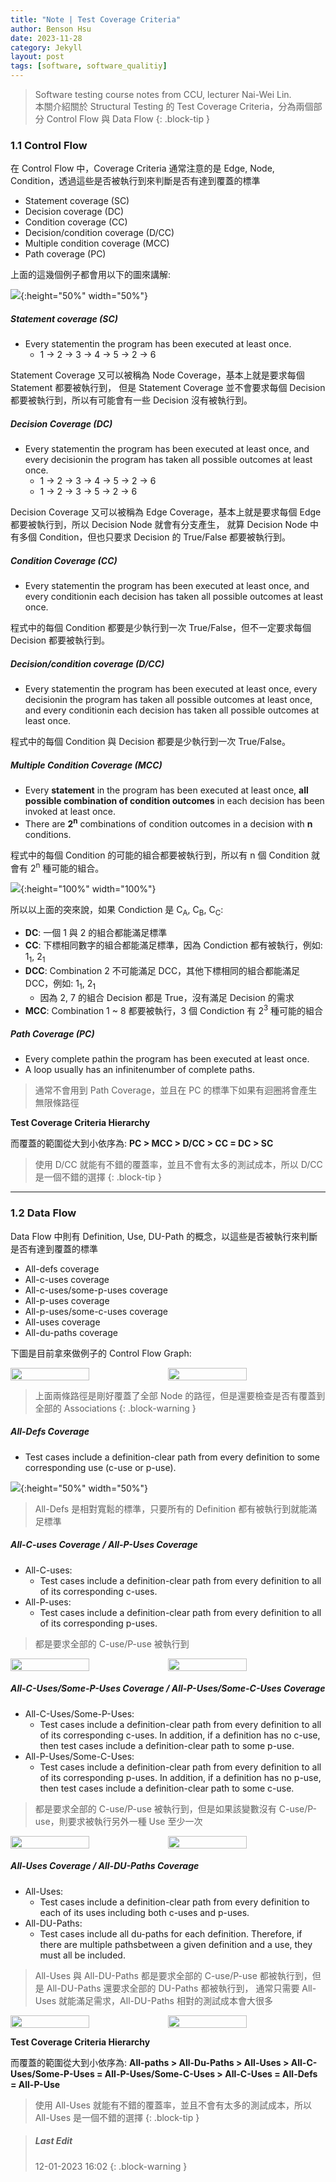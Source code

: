 ```yaml
---
title: "Note | Test Coverage Criteria"
author: Benson Hsu
date: 2023-11-28
category: Jekyll
layout: post
tags: [software, software_qualitiy]
---
```


> Software testing course notes from CCU, lecturer Nai-Wei Lin.  
> 本關介紹關於 Structural Testing 的 Test Coverage Criteria，分為兩個部分 Control Flow 與 Data Flow 
{: .block-tip }

### 1.1 Control Flow

在 Control Flow 中，Coverage Criteria 通常注意的是 Edge, Node, Condition，透過這些是否被執行到來判斷是否有達到覆蓋的標準

-   Statement coverage (SC)
-   Decision coverage (DC)
-   Condition coverage (CC)
-   Decision/condition coverage (D/CC)
-   Multiple condition coverage (MCC)
-   Path coverage (PC)

上面的這幾個例子都會用以下的圖來講解:

![](https://github.com/Hotshot824/Hotshot824.github.io/blob/master/_image/2023-11-28-test_coverage_criteria/1.png?raw=true){:height="50%" width="50%"}

##### Statement coverage (SC)

-   Every statementin the program has been executed at least once.
    -   1 -> 2 -> 3 -> 4 -> 5 -> 2 -> 6

Statement Coverage 又可以被稱為 Node Coverage，基本上就是要求每個 Statement 都要被執行到，
但是 Statement Coverage 並不會要求每個 Decision 都要被執行到，所以有可能會有一些 Decision 沒有被執行到。

##### Decision Coverage (DC)

-   Every statementin the program has been executed at least once, 
and every decisionin the program has taken all possible outcomes at least once.
    -   1 -> 2 -> 3 -> 4 -> 5 -> 2 -> 6
    -   1 -> 2 -> 3 -> 5 -> 2 -> 6

Decision Coverage 又可以被稱為 Edge Coverage，基本上就是要求每個 Edge 都要被執行到，所以 Decision Node 就會有分支產生，
就算 Decision Node 中有多個 Condition，但也只要求 Decision 的 True/False 都要被執行到。

##### Condition Coverage (CC)

-   Every statementin the program has been executed at least once, 
and every conditionin each decision has taken all possible outcomes at least once.

程式中的每個 Condition 都要是少執行到一次 True/False，但不一定要求每個 Decision 都要被執行到。

##### Decision/condition coverage (D/CC)

-   Every statementin the program has been executed at least once, 
every decisionin the program has taken all possible outcomes at least once, 
and every conditionin each decision has taken all possible outcomes at least once.

程式中的每個 Condition 與 Decision 都要是少執行到一次 True/False。

##### Multiple Condition Coverage (MCC)

-   Every **statement** in the program has been executed at least once, 
**all possible combination of condition outcomes** in each decision has been invoked at least once.
-   There are **2<sup>n</sup>** combinations of condition outcomes in a decision with **n** conditions.

程式中的每個 Condition 的可能的組合都要被執行到，所以有 n 個 Condition 就會有 2<sup>n</sup> 種可能的組合。

![](https://github.com/Hotshot824/Hotshot824.github.io/blob/master/_image/2023-11-28-test_coverage_criteria/2.png?raw=true){:height="100%" width="100%"}

所以以上面的突來說，如果 Condiction 是 C<sub>A</sub>, C<sub>B</sub>, C<sub>C</sub>:
-   **DC**: 一個 1 與 2 的組合都能滿足標準
-   **CC**: 下標相同數字的組合都能滿足標準，因為 Condiction 都有被執行，例如: 1<sub>1</sub>, 2<sub>1</sub>
-   **DCC**: Combination 2 不可能滿足 DCC，其他下標相同的組合都能滿足 DCC，例如: 1<sub>1</sub>, 2<sub>1</sub>
    -   因為 2, 7 的組合 Decision 都是 True，沒有滿足 Decision 的需求
-   **MCC**: Combination 1 ~ 8 都要被執行，3 個 Condiction 有 2<sup>3</sup> 種可能的組合

##### Path Coverage (PC)

-   Every complete pathin the program has been executed at least once.
-   A loop usually has an infinitenumber of complete paths.

> 通常不會用到 Path Coverage，並且在 PC 的標準下如果有迴圈將會產生無限條路徑

**Test Coverage Criteria Hierarchy**

而覆蓋的範圍從大到小依序為: **PC > MCC > D/CC > CC = DC > SC**

> 使用 D/CC 就能有不錯的覆蓋率，並且不會有太多的測試成本，所以 D/CC 是一個不錯的選擇
{: .block-tip }

---

### 1.2 Data Flow

Data Flow 中則有 Definition, Use, DU-Path 的概念，以這些是否被執行來判斷是否有達到覆蓋的標準

-   All-defs coverage
-   All-c-uses coverage
-   All-c-uses/some-p-uses coverage
-   All-p-uses coverage
-   All-p-uses/some-c-uses coverage
-   All-uses coverage
-   All-du-paths coverage

下圖是目前拿來做例子的 Control Flow Graph:

<div style="display: flex; flex-direction: row; align-items: center;">
    <img src="https://github.com/Hotshot824/Hotshot824.github.io/blob/master/_image/2023-11-25-method_level_structural_unit_testing/10.png?raw=true" 
    width="50%" height="50%">
    <img src="https://github.com/Hotshot824/Hotshot824.github.io/blob/master/_image/2023-11-25-method_level_structural_unit_testing/11.png?raw=true" 
    width="50%" height="50%">
</div>

> 上面兩條路徑是剛好覆蓋了全部 Node 的路徑，但是還要檢查是否有覆蓋到全部的 Associations
{: .block-warning }

##### All-Defs Coverage

-   Test cases include a definition-clear path from every definition to some corresponding use (c-use or p-use).

![](https://github.com/Hotshot824/Hotshot824.github.io/blob/master/_image/2023-11-28-test_coverage_criteria/3.png?raw=true){:height="50%" width="50%"}

> All-Defs 是相對寬鬆的標準，只要所有的 Definition 都有被執行到就能滿足標準

##### All-C-uses Coverage / All-P-Uses Coverage

-   All-C-uses:
    -   Test cases include a definition-clear path from every definition to all of its corresponding c-uses.
-   All-P-uses:
    -   Test cases include a definition-clear path from every definition to all of its corresponding p-uses.

> 都是要求全部的 C-use/P-use 被執行到

<div style="display: flex; flex-direction: row; align-items: center;">
    <img src="https://github.com/Hotshot824/Hotshot824.github.io/blob/master/_image/2023-11-28-test_coverage_criteria/4.png?raw=true" 
    width="50%" height="50%">
    <img src="https://github.com/Hotshot824/Hotshot824.github.io/blob/master/_image/2023-11-28-test_coverage_criteria/5.png?raw=true" 
    width="50%" height="50%">
</div>

##### All-C-Uses/Some-P-Uses Coverage / All-P-Uses/Some-C-Uses Coverage

-   All-C-Uses/Some-P-Uses:
    -   Test cases include a definition-clear path from every definition to all of its corresponding c-uses. 
    In addition, if a definition has no c-use, then test cases include a definition-clear path to some p-use.
-   All-P-Uses/Some-C-Uses:
    -   Test cases include a definition-clear path from every definition to all of its corresponding p-uses. 
    In addition, if a definition has no p-use, then test cases include a definition-clear path to some c-use.

> 都是要求全部的 C-use/P-use 被執行到，但是如果該變數沒有 C-use/P-use，則要求被執行另外一種 Use 至少一次

<div style="display: flex; flex-direction: row; align-items: center;">
    <img src="https://github.com/Hotshot824/Hotshot824.github.io/blob/master/_image/2023-11-28-test_coverage_criteria/6.png?raw=true" 
    width="50%" height="50%">
    <img src="https://github.com/Hotshot824/Hotshot824.github.io/blob/master/_image/2023-11-28-test_coverage_criteria/7.png?raw=true" 
    width="50%" height="50%">
</div>

##### All-Uses Coverage / All-DU-Paths Coverage

-   All-Uses:
    -   Test cases include a definition-clear path from every definition to each of its uses including both c-uses and p-uses.
-   All-DU-Paths:
    -   Test cases include all du-paths for each definition. Therefore, if there are multiple pathsbetween a given definition and a use, 
    they must all be included.

> All-Uses 與 All-DU-Paths 都是要求全部的 C-use/P-use 都被執行到，但是 All-DU-Paths 還要求全部的 DU-Paths 都被執行到，
> 通常只需要 All-Uses 就能滿足需求，All-DU-Paths 相對的測試成本會大很多

<div style="display: flex; flex-direction: row; align-items: center;">
    <img src="https://github.com/Hotshot824/Hotshot824.github.io/blob/master/_image/2023-11-28-test_coverage_criteria/8.png?raw=true" 
    width="50%" height="50%">
    <img src="https://github.com/Hotshot824/Hotshot824.github.io/blob/master/_image/2023-11-28-test_coverage_criteria/9.png?raw=true" 
    width="50%" height="50%">
</div>

**Test Coverage Criteria Hierarchy**

而覆蓋的範圍從大到小依序為: **All-paths > All-Du-Paths > All-Uses > All-C-Uses/Some-P-Uses = All-P-Uses/Some-C-Uses > All-C-Uses = All-Defs = All-P-Use**

> 使用 All-Uses 就能有不錯的覆蓋率，並且不會有太多的測試成本，所以 All-Uses 是一個不錯的選擇
{: .block-tip }

> ##### Last Edit
> 12-01-2023 16:02 
{: .block-warning }